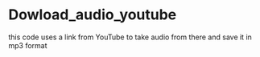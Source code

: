 # Dowload_audio_youtube
this code uses a link from YouTube to take audio from there and save it in mp3 format
